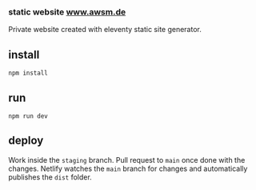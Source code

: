 ### static website www.awsm.de
Private website created with eleventy static site generator.

## install

```
npm install
```

## run

```
npm run dev
```

## deploy

Work inside the `staging` branch. Pull request to `main` once done with the changes.
Netlify watches the `main` branch for changes and automatically publishes the `dist` folder.